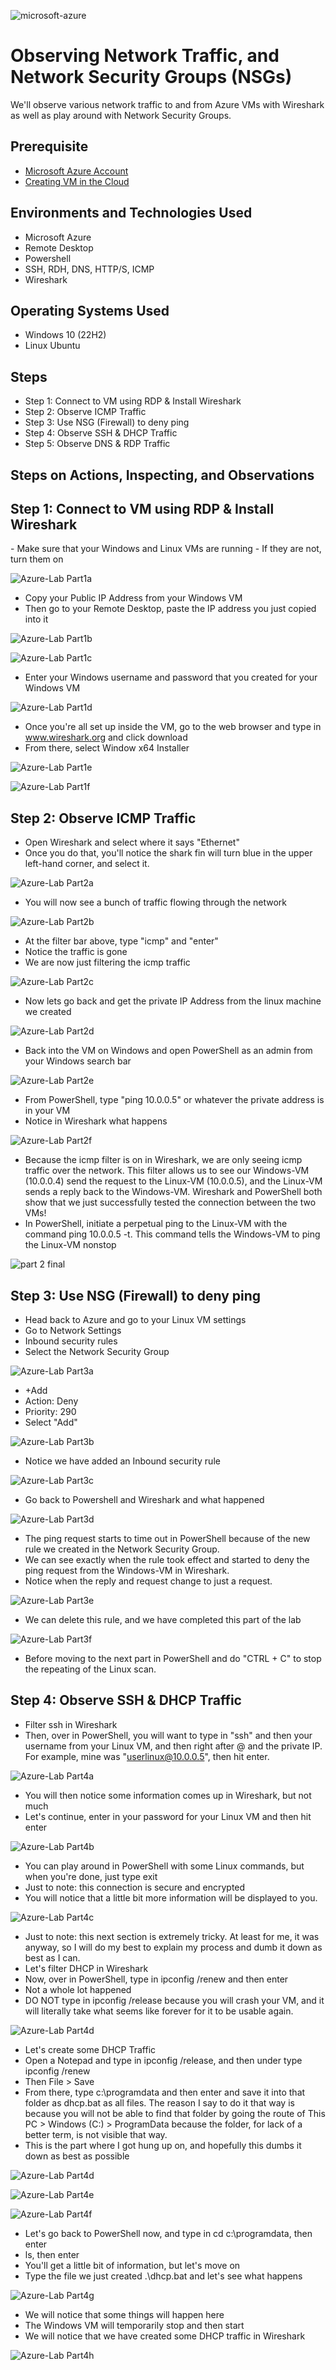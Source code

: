 
![microsoft-azure](https://github.com/user-attachments/assets/b0706064-5fed-4587-8418-3a7f0e6fc896) 

<h1>Observing Network Traffic, and Network Security Groups (NSGs)</h1>
We'll observe various network traffic to and from Azure VMs with Wireshark as well as play around with Network Security Groups.

<h2>Prerequisite</h2>

  - [Microsoft Azure Account](https://azure.microsoft.com/en-us/pricing/purchase-options/azure-account/search?ef_id=_k_Cj0KCQjwzYLABhD4ARIsALySuCTvMpKHbOeSo9lv81A8vCg1XGDNwpOIuOsD2o8pmLnyl7dVku-Yn3IaApK-EALw_wcB_k_&OCID=AIDcmmfq865whp_SEM__k_Cj0KCQjwzYLABhD4ARIsALySuCTvMpKHbOeSo9lv81A8vCg1XGDNwpOIuOsD2o8pmLnyl7dVku-Yn3IaApK-EALw_wcB_k_&gad_source=1&gbraid=0AAAAADcJh_uVoYZIZMJRJFQ3v8k-BGmp2&gclid=Cj0KCQjwzYLABhD4ARIsALySuCTvMpKHbOeSo9lv81A8vCg1XGDNwpOIuOsD2o8pmLnyl7dVku-Yn3IaApK-EALw_wcB)
  - [Creating VM in the Cloud](https://github.com/thechrisheller/Creating-VM-Azure/tree/main)

<h2>Environments and Technologies Used</h2>

- Microsoft Azure
- Remote Desktop
- Powershell
- SSH, RDH, DNS, HTTP/S, ICMP
- Wireshark

<h2>Operating Systems Used </h2>

- Windows 10 (22H2)
- Linux Ubuntu

<h2>Steps</h2>

  - Step 1: Connect to VM using RDP & Install Wireshark
  - Step 2: Observe ICMP Traffic
  - Step 3: Use NSG (Firewall) to deny ping
  - Step 4: Observe SSH & DHCP Traffic
  - Step 5: Observe DNS & RDP Traffic

<h2>Steps on Actions, Inspecting, and Observations</h2>

<h2>Step 1: Connect to VM using RDP & Install Wireshark</h2>
  - Make sure that your Windows and Linux VMs are running
  - If they are not, turn them on

![Azure-Lab Part1a](https://github.com/user-attachments/assets/18e1ceb0-d988-43a9-910e-4e35073d8141)

  - Copy your Public IP Address from your Windows VM
  - Then go to your Remote Desktop, paste the IP address you just copied into it

![Azure-Lab Part1b](https://github.com/user-attachments/assets/e928f8ec-053e-4460-af80-1a753f78f5de)

![Azure-Lab Part1c](https://github.com/user-attachments/assets/34588b8e-41b0-4ddd-9e4e-01623d47388d)

  - Enter your Windows username and password that you created for your Windows VM

![Azure-Lab Part1d](https://github.com/user-attachments/assets/7e5c20d3-018e-4572-8b19-10e01beba93a)

  - Once you're all set up inside the VM, go to the web browser and type in www.wireshark.org and click download
  - From there, select Window x64 Installer

![Azure-Lab Part1e](https://github.com/user-attachments/assets/1176db82-a1b7-4e19-a3d3-74ca84cdc4b4)

![Azure-Lab Part1f](https://github.com/user-attachments/assets/af531754-85bf-4e38-a30b-0661839bf88f)


<h2>Step 2: Observe ICMP Traffic</h2>

  - Open Wireshark and select where it says "Ethernet"
  - Once you do that, you'll notice the shark fin will turn blue in the upper left-hand corner, and select it.

![Azure-Lab Part2a](https://github.com/user-attachments/assets/e41913bb-081b-4274-964f-3b6b9349467c)

  - You will now see a bunch of traffic flowing through the network

![Azure-Lab Part2b](https://github.com/user-attachments/assets/adbb630f-460a-4cf9-8baa-d0429550d03f)

  - At the filter bar above, type "icmp" and "enter"
  - Notice the traffic is gone
  - We are now just filtering the icmp traffic

![Azure-Lab Part2c](https://github.com/user-attachments/assets/61d43960-37ee-4bf9-b15d-555dd2b0e6ad)

  - Now lets go back and get the private IP Address from the linux machine we created

![Azure-Lab Part2d](https://github.com/user-attachments/assets/a6938161-9be1-4143-95e1-13772c9d9ffb)

  - Back into the VM on Windows and open PowerShell as an admin from your Windows search bar

![Azure-Lab Part2e](https://github.com/user-attachments/assets/721fb11a-11d2-4e06-b849-f0ebbaa13ca9)

  - From PowerShell, type "ping 10.0.0.5" or whatever the private address is in your VM
  - Notice in Wireshark what happens

![Azure-Lab Part2f](https://github.com/user-attachments/assets/b26168ea-5bc0-4717-ac2d-83df4325432a)

  - Because the icmp filter is on in Wireshark, we are only seeing icmp traffic over the network. This filter allows us to see our Windows-VM (10.0.0.4) send the request to the Linux-VM (10.0.0.5), and the Linux-VM sends a reply back to the Windows-VM. Wireshark and PowerShell both show that we just successfully tested the connection between the two VMs!
 - In PowerShell, initiate a perpetual ping to the Linux-VM with the command ping 10.0.0.5 -t. This command tells the Windows-VM to ping the Linux-VM nonstop

![part 2 final](https://github.com/user-attachments/assets/89dfc540-2dd2-4c94-a653-2376f84c2441)

<h2>Step 3: Use NSG (Firewall) to deny ping</h2>

  - Head back to Azure and go to your Linux VM settings
  - Go to Network Settings
  - Inbound security rules
  - Select the Network Security Group

![Azure-Lab Part3a](https://github.com/user-attachments/assets/86c91386-502a-4a69-a339-26079a662f66)

  - +Add
  - Action: Deny
  - Priority: 290
  - Select "Add"

![Azure-Lab Part3b](https://github.com/user-attachments/assets/6e65f8c0-a312-4b0b-b0ae-05a821538b23)

  - Notice we have added an Inbound security rule

![Azure-Lab Part3c](https://github.com/user-attachments/assets/a3f21ee7-2d3e-454d-bbbe-7706a375875b)

  - Go back to Powershell and Wireshark and what happened

![Azure-Lab Part3d](https://github.com/user-attachments/assets/3490a0d7-8413-4594-b0a4-c2dac7eeb845)

  - The ping request starts to time out in PowerShell because of the new rule we created in the Network Security Group.
  - We can see exactly when the rule took effect and started to deny the ping request from the Windows-VM in Wireshark.
  - Notice when the reply and request change to just a request. 

![Azure-Lab Part3e](https://github.com/user-attachments/assets/bce654f5-470b-4706-bbb3-9a99364c2702)

  - We can delete this rule, and we have completed this part of the lab

![Azure-Lab Part3f](https://github.com/user-attachments/assets/b08947bf-e553-4dd4-9a79-bfab2dbb9eda)

  - Before moving to the next part in PowerShell and do "CTRL + C" to stop the repeating of the Linux scan.

<h2>Step 4: Observe SSH & DHCP Traffic</h2>

  - Filter ssh in Wireshark
  - Then, over in PowerShell, you will want to type in "ssh" and then your username from your Linux VM, and then right after @ and the private IP. For example, mine was "userlinux@10.0.0.5", then hit enter.

![Azure-Lab Part4a](https://github.com/user-attachments/assets/92097add-355d-4128-be27-4110668db560)

  - You will then notice some information comes up in Wireshark, but not much
  - Let's continue, enter in your password for your Linux VM and then hit enter

![Azure-Lab Part4b](https://github.com/user-attachments/assets/1bd71a8f-df7d-477d-8c62-fb6142b3096b)

  - You can play around in PowerShell with some Linux commands, but when you're done, just type exit
  - Just to note: this connection is secure and encrypted
  - You will notice that a little bit more information will be displayed to you.

![Azure-Lab Part4c](https://github.com/user-attachments/assets/3d7aa04a-3fa9-4971-99d3-5ee8a52681af)

  - Just to note: this next section is extremely tricky. At least for me, it was anyway, so I will do my best to explain my process and dumb it down as best as I can. 
  - Let's filter DHCP in Wireshark
  - Now, over in PowerShell, type in ipconfig /renew and then enter
  - Not a whole lot happened
  - DO NOT type in ipconfig /release because you will crash your VM, and it will literally take what seems like forever for it to be usable again. 

![Azure-Lab Part4d](https://github.com/user-attachments/assets/73c41cfa-45a1-4fab-bccb-ba6e995970d5)

  - Let's create some DHCP Traffic
  - Open a Notepad and type in ipconfig /release, and then under type ipconfig /renew
  - Then File > Save
  - From there, type c:\programdata and then enter and save it into that folder as dhcp.bat as all files. The reason I say to do it that way is because you will not be able to find that folder by going the route of This PC > Windows (C:) > ProgramData because the folder, for lack of a better term, is not visible that way.
  - This is the part where I got hung up on, and hopefully this dumbs it down as best as possible

![Azure-Lab Part4d](https://github.com/user-attachments/assets/22a3e491-12ce-4072-b835-6a9e40a24ef3)

![Azure-Lab Part4e](https://github.com/user-attachments/assets/c516ebd7-fd51-45f3-a24c-ae9fce20962f)

![Azure-Lab Part4f](https://github.com/user-attachments/assets/2991bf8c-a5db-41d8-9787-118911d15cc2)

  - Let's go back to PowerShell now, and type in cd c:\programdata, then enter
  - ls, then enter
  - You'll get a little bit of information, but let's move on
  - Type the file we just created .\dhcp.bat and let's see what happens

![Azure-Lab Part4g](https://github.com/user-attachments/assets/964f8e58-759c-48b3-9665-78dd64f4d308)

  - We will notice that some things will happen here
  - The Windows VM will temporarily stop and then start
  - We will notice that we have created some DHCP traffic in Wireshark

![Azure-Lab Part4h](https://github.com/user-attachments/assets/29807ce2-4784-4d2b-b864-5f27f51a1c19)


